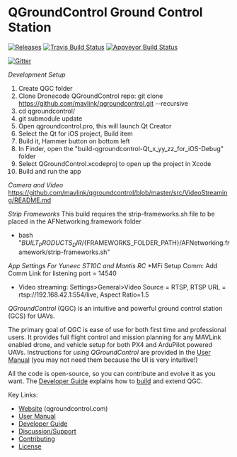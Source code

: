 # QGroundControl Ground Control Station

[![Releases](https://img.shields.io/github/release/mavlink/QGroundControl.svg)](https://github.com/mavlink/QGroundControl/releases)
[![Travis Build Status](https://travis-ci.org/mavlink/qgroundcontrol.svg?branch=master)](https://travis-ci.org/mavlink/qgroundcontrol)
[![Appveyor Build Status](https://ci.appveyor.com/api/projects/status/crxcm4qayejuvh6c/branch/master?svg=true)](https://ci.appveyor.com/project/mavlink/qgroundcontrol)

[![Gitter](https://badges.gitter.im/Join%20Chat.svg)](https://gitter.im/mavlink/qgroundcontrol?utm_source=badge&utm_medium=badge&utm_campaign=pr-badge&utm_content=badge)

*Development Setup*
1. Create QGC folder
2. Clone Dronecode QGroundControl repo: git clone https://github.com/mavlink/qgroundcontrol.git --recursive
3. cd qgroundcontrol/
4. git submodule update
5. Open qgroundcontrol.pro, this will launch Qt Creator
6. Select the Qt for iOS project, Build item
7. Build it, Hammer button on bottom left
8. In Finder, open the "build-qgroundcontrol-Qt_x_yy_zz_for_iOS-Debug" folder
9. Select QGroundControl.xcodeproj to open up the project in Xcode
10. Build and run the app

*Camera and Video*
https://github.com/mavlink/qgroundcontrol/blob/master/src/VideoStreaming/README.md

*Strip Frameworks*
This build requires the strip-frameworks.sh file to be placed in the AFNetworking.framework folder
* bash "${BUILT_PRODUCTS_DIR}/${FRAMEWORKS_FOLDER_PATH}/AFNetworking.framework/strip-frameworks.sh"

*App Settings For Yuneec ST10C and Mantis RC*
*MFi Setup Comm: Add Comm Link for listening port = 14540
* Video streaming: Settings>General>Video Source = RTSP, RTSP URL = rtsp://192.168.42.1:554/live, Aspect Ratio=1.5

*QGroundControl* (QGC) is an intuitive and powerful ground control station (GCS) for UAVs.

The primary goal of QGC is ease of use for both first time and professional users. 
It provides full flight control and mission planning for any MAVLink enabled drone, and vehicle setup for both PX4 and ArduPilot powered UAVs. Instructions for *using QGroundControl* are provided in the [User Manual](https://docs.qgroundcontrol.com/en/) (you may not need them because the UI is very intuitive!)

All the code is open-source, so you can contribute and evolve it as you want. 
The [Developer Guide](https://dev.qgroundcontrol.com/en/) explains how to [build](https://dev.qgroundcontrol.com/en/getting_started/) and extend QGC.


Key Links: 
* [Website](http://qgroundcontrol.com) (qgroundcontrol.com)
* [User Manual](https://docs.qgroundcontrol.com/en/)
* [Developer Guide](https://dev.qgroundcontrol.com/en/)
* [Discussion/Support](https://docs.qgroundcontrol.com/en/Support/Support.html)
* [Contributing](https://dev.qgroundcontrol.com/en/contribute/)
* [License](https://github.com/mavlink/qgroundcontrol/blob/master/COPYING.md)
